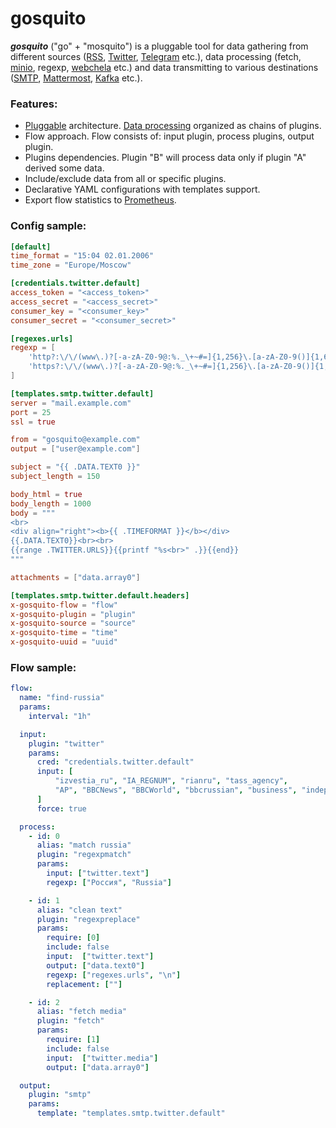 # gosquito


***gosquito*** ("go" + "mosquito") is a pluggable tool for data gathering from different sources ([RSS](https://en.wikipedia.org/wiki/RSS), [Twitter](https://twitter.com), [Telegram](https://telegram.org/) etc.), data processing (fetch, [minio](https://min.io/), regexp, [webchela](https://github.com/livelace/webchela) etc.) and data transmitting to various destinations ([SMTP](https://en.wikipedia.org/wiki/Simple_Mail_Transfer_Protocol), [Mattermost](https://mattermost.org/), [Kafka](https://kafka.apache.org/) etc.).


### Features:

* [Pluggable](https://github.com/livelace/gosquito/blob/master/docs/plugins/plugins.md) architecture. [Data processing](https://github.com/livelace/gosquito/blob/master/docs/data.md) organized as chains of plugins.
* Flow approach. Flow consists of: input plugin, process plugins, output plugin.
* Plugins dependencies. Plugin "B" will process data only if plugin "A" derived some data. 
* Include/exclude data from all or specific plugins.
* Declarative YAML configurations with templates support.
* Export flow statistics to [Prometheus](https://prometheus.io/).

### Config sample:


```toml
[default]
time_format = "15:04 02.01.2006"
time_zone = "Europe/Moscow"

[credentials.twitter.default]
access_token = "<access_token>"
access_secret = "<access_secret>"
consumer_key = "<consumer_key>"
consumer_secret = "<consumer_secret>"

[regexes.urls]
regexp = [
    'http?:\/\/(www\.)?[-a-zA-Z0-9@:%._\+~#=]{1,256}\.[a-zA-Z0-9()]{1,6}\b([-a-zA-Z0-9()@:%_\+.~#?&//=]*)',
    'https?:\/\/(www\.)?[-a-zA-Z0-9@:%._\+~#=]{1,256}\.[a-zA-Z0-9()]{1,6}\b([-a-zA-Z0-9()@:%_\+.~#?&//=]*)'
]

[templates.smtp.twitter.default]
server = "mail.example.com"
port = 25
ssl = true

from = "gosquito@example.com"
output = ["user@example.com"]

subject = "{{ .DATA.TEXT0 }}"
subject_length = 150

body_html = true
body_length = 1000
body = """
<br>
<div align="right"><b>{{ .TIMEFORMAT }}</b></div>
{{.DATA.TEXT0}}<br><br>
{{range .TWITTER.URLS}}{{printf "%s<br>" .}}{{end}}
"""

attachments = ["data.array0"]

[templates.smtp.twitter.default.headers]
x-gosquito-flow = "flow"
x-gosquito-plugin = "plugin"
x-gosquito-source = "source"
x-gosquito-time = "time"
x-gosquito-uuid = "uuid"
```


### Flow sample:

```yaml
flow:
  name: "find-russia"
  params:
    interval: "1h"

  input:
    plugin: "twitter"
    params:
      cred: "credentials.twitter.default"
      input: [
          "izvestia_ru", "IA_REGNUM", "rianru", "tass_agency",
          "AP", "BBCNews", "BBCWorld", "bbcrussian", "business", "independent", "Telegraph"
      ]
      force: true

  process:
    - id: 0
      alias: "match russia"
      plugin: "regexpmatch"
      params:
        input: ["twitter.text"]
        regexp: ["Россия", "Russia"]

    - id: 1
      alias: "clean text"
      plugin: "regexpreplace"
      params:
        require: [0]
        include: false
        input:  ["twitter.text"]
        output: ["data.text0"]
        regexp: ["regexes.urls", "\n"]
        replacement: [""]

    - id: 2
      alias: "fetch media"
      plugin: "fetch"
      params:
        require: [1]
        include: false
        input:  ["twitter.media"]
        output: ["data.array0"]

  output:
    plugin: "smtp"
    params:
      template: "templates.smtp.twitter.default"
```

